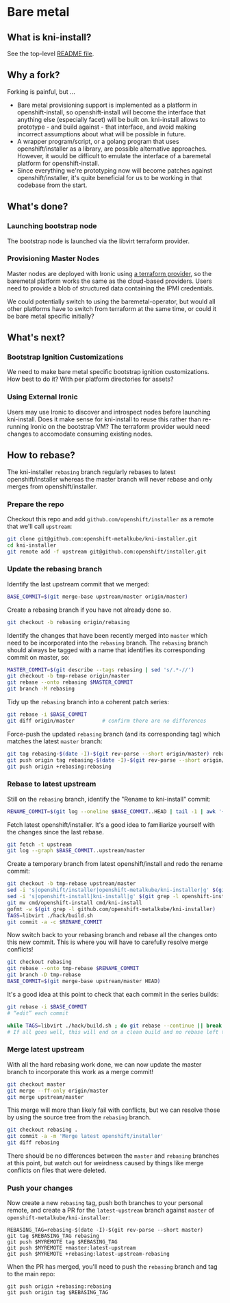 # Bare metal

## What is kni-install?

See the top-level [README file](../../README.md).

## Why a fork?

Forking is painful, but ...

- Bare metal provisioning support is implemented as a platform in
  openshift-install, so openshift-install will become the interface
  that anything else (especially facet) will be built on. kni-install
  allows to prototype - and build against - that interface, and avoid
  making incorrect assumptions about what will be possible in future.
- A wrapper program/script, or a golang program that uses
  openshift/installer as a library, are possible alternative
  approaches. However, it would be difficult to emulate the interface
  of a baremetal platform for openshift-install.
- Since everything we're prototyping now will become patches against
  openshift/installer, it's quite beneficial for us to be working in
  that codebase from the start.

## What's done?

### Launching bootstrap node

The bootstrap node is launched via the libvirt terraform provider.

### Provisioning Master Nodes

Master nodes are deployed with Ironic using [a terraform provider](https://github.com/metalkube/terraform-provider-ironic),
so the baremetal platform works the same as the cloud-based providers. Users
need to provide a blob of structured data containing the IPMI credentials.

We could potentially switch to using the baremetal-operator, but would
all other platforms have to switch from terraform at the same time, or
could it be bare metal specific initially?

## What's next?

### Bootstrap Ignition Customizations

We need to make bare metal specific bootstrap ignition customizations.
How best to do it? With per platform directories for assets?

### Using External Ironic

Users may use Ironic to discover and introspect nodes before launching
kni-install. Does it make sense for kni-install to reuse this rather
than re-running Ironic on the bootstrap VM? The terraform provider would
need changes to accomodate consuming existing nodes.

## How to rebase?

The kni-installer `rebasing` branch regularly rebases to latest
openshift/installer whereas the master branch will never rebase and
only merges from openshift/installer.

### Prepare the repo

Checkout this repo and add `github.com/openshift/installer` as a
remote that we'll call `upstream`:

```sh
git clone git@github.com:openshift-metalkube/kni-installer.git
cd kni-installer
git remote add -f upstream git@github.com:openshift/installer.git
```

### Update the rebasing branch

Identify the last upstream commit that we merged:

```sh
BASE_COMMIT=$(git merge-base upstream/master origin/master)
```

Create a rebasing branch if you have not already done so.

```sh
git checkout -b rebasing origin/rebasing
```

Identify the changes that have been recently merged into `master`
which need to be incorporated into the `rebasing` branch. The
`rebasing` branch should always be tagged with a name that identifies
its corresponding commit on master, so:

```sh
MASTER_COMMIT=$(git describe --tags rebasing | sed 's/.*-//')
git checkout -b tmp-rebase origin/master
git rebase --onto rebasing $MASTER_COMMIT
git branch -M rebasing
```

Tidy up the `rebasing` branch into a coherent patch series:

```sh
git rebase -i $BASE_COMMIT
git diff origin/master         # confirm there are no differences
```

Force-push the updated `rebasing` branch (and its corresponding tag)
which matches the latest `master` branch:

```sh
git tag rebasing-$(date -I)-$(git rev-parse --short origin/master) rebasing
git push origin tag rebasing-$(date -I)-$(git rev-parse --short origin/master)
git push origin +rebasing:rebasing
```

### Rebase to latest upstream

Still on the `rebasing` branch, identify the "Rename to kni-install"
commit:

```sh
RENAME_COMMIT=$(git log --oneline $BASE_COMMIT..HEAD | tail -1 | awk '{print $1}')
```

Fetch latest openshift/installer. It's a good idea to familiarize
yourself with the changes since the last rebase.

```sh
git fetch -t upstream
git log --graph $BASE_COMMIT..upstream/master
```

Create a temporary branch from latest openshift/install and redo the
rename commit:

```sh
git checkout -b tmp-rebase upstream/master
sed -i 's|openshift/installer|openshift-metalkube/kni-installer|g' $(git grep -l openshift/installer | grep '\(cmd\|build.sh\|pkg\|assets_generate.go\)')
sed -i 's|openshift-install|kni-install|g' $(git grep -l openshift-install | grep '\(cmd\|build.sh\|pkg\)')
git mv cmd/openshift-install cmd/kni-install
gofmt -w $(git grep -l github.com/openshift-metalkube/kni-installer)
TAGS=libvirt ./hack/build.sh
git commit -a -c $RENAME_COMMIT
```

Now switch back to your rebasing branch and rebase all the changes
onto this new commit. This is where you will have to carefully resolve
merge conflicts!

```sh
git checkout rebasing
git rebase --onto tmp-rebase $RENAME_COMMIT
git branch -D tmp-rebase
BASE_COMMIT=$(git merge-base upstream/master HEAD)
```

It's a good idea at this point to check that each commit in the series
builds:

```sh
git rebase -i $BASE_COMMIT
# “edit” each commit

while TAGS=libvirt ./hack/build.sh ; do git rebase --continue || break ; done
# If all goes well, this will end on a clean build and no rebase left to continue.
```

### Merge latest upstream

With all the hard rebasing work done, we can now update the master
branch to incorporate this work as a merge commit!

```sh
git checkout master
git merge --ff-only origin/master
git merge upstream/master
```

This merge will more than likely fail with conflicts, but we can
resolve those by using the source tree from the `rebasing` branch.

```sh
git checkout rebasing .
git commit -a -m 'Merge latest openshift/installer'
git diff rebasing
```

There should be no differences between the `master` and `rebasing`
branches at this point, but watch out for weirdness caused by things
like merge conflicts on files that were deleted.

### Push your changes

Now create a new `rebasing` tag, push both branches to your personal
remote, and create a PR for the `latest-upstream` branch against
`master` of `openshift-metalkube/kni-installer`:

```
REBASING_TAG=rebasing-$(date -I)-$(git rev-parse --short master)
git tag $REBASING_TAG rebasing
git push $MYREMOTE tag $REBASING_TAG
git push $MYREMOTE +master:latest-upstream
git push $MYREMOTE +rebasing:latest-upstream-rebasing
```

When the PR has merged, you'll need to push the `rebasing` branch and
tag to the main repo:

```
git push origin +rebasing:rebasing
git push origin tag $REBASING_TAG
```
